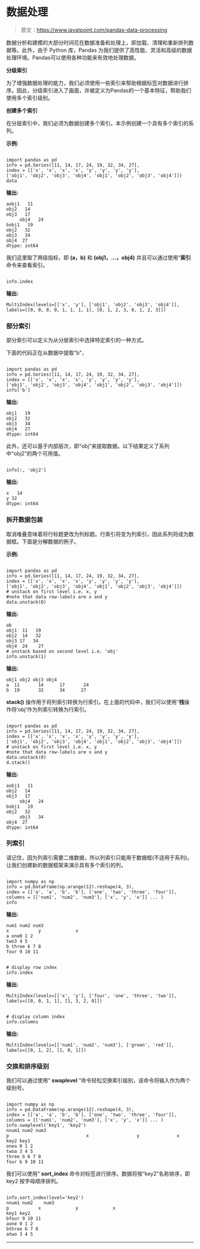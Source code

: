 # 数据处理

> 原文：<https://www.javatpoint.com/pandas-data-processing>

数据分析和建模的大部分时间花在数据准备和处理上，即加载、清理和重新排列数据等。此外，由于 Python 库，Pandas 为我们提供了高性能、灵活和高级的数据处理环境。Pandas可以使用各种功能来有效地处理数据。

**分级索引**

为了增强数据处理的能力，我们必须使用一些索引来帮助根据标签对数据进行排序。因此，分级索引进入了画面，并被定义为Pandas的一个基本特征，帮助我们使用多个索引级别。

**创建多个索引**

在分层索引中，我们必须为数据创建多个索引。本示例创建一个具有多个索引的系列。

**示例:**

```

import pandas as pd
info = pd.Series([11, 14, 17, 24, 19, 32, 34, 27],
index = [['x', 'x', 'x', 'x', 'y', 'y', 'y', 'y'],
['obj1', 'obj2', 'obj3', 'obj4', 'obj1', 'obj2', 'obj3', 'obj4']])
data

```

**输出:**

```
aobj1   11
obj2   14
obj3   17
     obj4   24 
bobj1   19
obj2   32
obj3   34
obj4  27
dtype: int64

```

我们这里取了两级指标，即 **(a，b)** 和 **(obj1，...，obj4)** 并且可以通过使用“**索引**命令来查看索引。

```

info.index

```

**输出:**

```
MultiIndex(levels=[['x', 'y'], ['obj1', 'obj2', 'obj3', 'obj4']],
labels=[[0, 0, 0, 0, 1, 1, 1, 1], [0, 1, 2, 3, 0, 1, 2, 3]])

```

### 部分索引

部分索引可以定义为从分层索引中选择特定索引的一种方式。

下面的代码正在从数据中提取“b”，

```

import pandas as pd
info = pd.Series([11, 14, 17, 24, 19, 32, 34, 27],
index = [['x', 'x', 'x', 'x', 'y', 'y', 'y', 'y'],
['obj1', 'obj2', 'obj3', 'obj4', 'obj1', 'obj2', 'obj3', 'obj4']])
info['b'] 

```

**输出:**

```
obj1   19 
obj2   32 
obj3   34 
obj4   27
dtype: int64

```

此外，还可以基于内部层次，即“obj”来提取数据。以下结果定义了系列中“obj2”的两个可用值。

```

info[:, 'obj2'] 

```

**输出:**

```
x   14 
y 32
dtype: int64

```

### 拆开数据包装

取消堆叠意味着将行标题更改为列标题。行索引将变为列索引，因此系列将成为数据框。下面是分解数据的例子。

**示例:**

```

import pandas as pd
info = pd.Series([11, 14, 17, 24, 19, 32, 34, 27],
index = [['x', 'x', 'x', 'x', 'y', 'y', 'y', 'y'],
['obj1', 'obj2', 'obj3', 'obj4', 'obj1', 'obj2', 'obj3', 'obj4']])
# unstack on first level i.e. x, y
#note that data row-labels are x and y
data.unstack(0) 

```

**输出:**

```
ab 
obj1  11   19
obj2  14   32
obj3 17   34 
obj4  24    27
# unstack based on second level i.e. 'obj'
info.unstack(1) 

```

**输出:**

```
obj1 obj2 obj3 obj4 
a  11       14      17       24
b  19       32      34      27

```

**stack()** 操作用于将列索引转换为行索引。在上面的代码中，我们可以使用“**栈**操作将‘obj’作为列索引转换为行索引。

```

import pandas as pd
info = pd.Series([11, 14, 17, 24, 19, 32, 34, 27],
index = [['x', 'x', 'x', 'x', 'y', 'y', 'y', 'y'],
['obj1', 'obj2', 'obj3', 'obj4', 'obj1', 'obj2', 'obj3', 'obj4']])
# unstack on first level i.e. x, y
#note that data row-labels are x and y
data.unstack(0) 
d.stack()

```

**输出:**

```
aobj1   11
obj2   14
obj3   17
     obj4   24 
bobj1   19
obj2   32
     obj3   34 
obj4  27
dtype: int64

```

### 列索引

请记住，因为列索引需要二维数据，所以列索引只能用于数据框(不适用于系列)。让我们创建新的数据框架来演示具有多个索引的列，

```

import numpy as np 
info = pd.DataFrame(np.arange(12).reshape(4, 3),
index = [['a', 'a', 'b', 'b'], ['one', 'two', 'three', 'four']], 
columns = [['num1', 'num2', 'num3'], ['x', 'y', 'x']] ... ) 
info

```

**输出:**

```
num1 num2 num3
x           y             x
a one0 1 2 
two3 4 5
b three 6 7 8 
four 9 10 11 

```

```

# display row index 
info.index

```

**输出:**

```
MultiIndex(levels=[['x', 'y'], ['four', 'one', 'three', 'two']], labels=[[0, 0, 1, 1], [1, 3, 2, 0]])

```

```

# display column index 
info.columns

```

**输出:**

```
MultiIndex(levels=[['num1', 'num2', 'num3'], ['green', 'red']], labels=[[0, 1, 2], [1, 0, 1]])

```

### 交换和排序级别

我们可以通过使用“ **swaplevel** ”命令轻松交换索引级别，该命令将输入作为两个级别号。

```

import numpy as np 
info = pd.DataFrame(np.arange(12).reshape(4, 3),
index = [['a', 'a', 'b', 'b'], ['one', 'two', 'three', 'four']], 
columns = [['num1', 'num2', 'num3'], ['x', 'y', 'x']] ... ) 
info.swaplevel('key1', 'key2') 
nnum1 num2 num3 
p                             x                  y              x 
key2 key1 
onea 0 1 2 
twoa 3 4 5 
three b 6 7 8
four b 9 10 11

```

我们可以使用“ **sort_index** 命令对标签进行排序。数据将按“key2”名称排序，即 key2 按字母顺序排列。

```

info.sort_index(level='key2') 
nnum1 num2    num3 
p           x             y             x
key1 key2 
bfour 9 10 11 
aone 0 1 2
bthree 6 7 8 
atwo 3 4 5

```

* * *